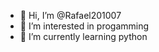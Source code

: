 - 👋 Hi, I’m @Rafael201007
- 👀 I’m interested in progamming
- 🌱 I’m currently learning python

<!---
Rafael201007/Rafael201007 is a ✨ special ✨ repository because its `README.md` (this file) appears on your GitHub profile.
You can click the Preview link to take a look at your changes.
--->
